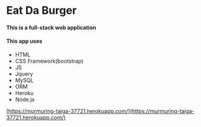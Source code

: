 # Eat Da Burger 

#### This is a full-stack web application 

#### This app uses
* HTML
* CSS Framework(bootstrap)
* JS
* Jquery
* MySQL
* ORM
* Heroku
* Node.js

[https://murmuring-taiga-37721.herokuapp.com/](https://murmuring-taiga-37721.herokuapp.com/)